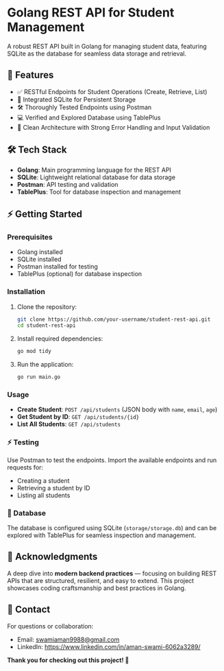 # Golang REST API for Student Management

A robust REST API built in Golang for managing student data, featuring SQLite as the database for seamless data storage and retrieval.

## 🌟 Features

* ✅ RESTful Endpoints for Student Operations (Create, Retrieve, List)
* 🐳 Integrated SQLite for Persistent Storage
* 🛠️ Thoroughly Tested Endpoints using Postman
* 💻 Verified and Explored Database using TablePlus
* 🚀 Clean Architecture with Strong Error Handling and Input Validation

## 🛠️ Tech Stack

* **Golang**: Main programming language for the REST API
* **SQLite**: Lightweight relational database for data storage
* **Postman**: API testing and validation
* **TablePlus**: Tool for database inspection and management

## ⚡️ Getting Started

### Prerequisites

* Golang installed
* SQLite installed
* Postman installed for testing
* TablePlus (optional) for database inspection

### Installation

1. Clone the repository:

   ```bash
   git clone https://github.com/your-username/student-rest-api.git
   cd student-rest-api
   ```
2. Install required dependencies:

   ```bash
   go mod tidy
   ```
3. Run the application:

   ```bash
   go run main.go
   ```

### Usage

* **Create Student**: `POST /api/students` (JSON body with `name`, `email`, `age`)
* **Get Student by ID**: `GET /api/students/{id}`
* **List All Students**: `GET /api/students`

### ⚡️ Testing

Use Postman to test the endpoints. Import the available endpoints and run requests for:

* Creating a student
* Retrieving a student by ID
* Listing all students

### 📄 Database

The database is configured using SQLite (`storage/storage.db`) and can be explored with TablePlus for seamless inspection and management.

## 🙌 Acknowledgments

A deep dive into **modern backend practices** — focusing on building REST APIs that are structured, resilient, and easy to extend. This project showcases coding craftsmanship and best practices in Golang.

## 👋 Contact

For questions or collaboration:

* Email: swamiaman9988@gmail.com
* LinkedIn: https://www.linkedin.com/in/aman-swami-6062a3289/

**Thank you for checking out this project! 🚀**
